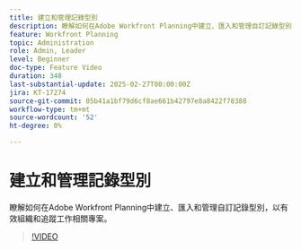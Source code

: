 ```yaml
---
title: 建立和管理記錄型別
description: 瞭解如何在Adobe Workfront Planning中建立、匯入和管理自訂記錄型別，以有效組織和追蹤工作相關專案。
feature: Workfront Planning
topic: Administration
role: Admin, Leader
level: Beginner
doc-type: Feature Video
duration: 348
last-substantial-update: 2025-02-27T00:00:00Z
jira: KT-17274
source-git-commit: 05b41a1bf79d6cf8ae661b42797e8a8422f78388
workflow-type: tm+mt
source-wordcount: '52'
ht-degree: 0%

---
```



# 建立和管理記錄型別

瞭解如何在Adobe Workfront Planning中建立、匯入和管理自訂記錄型別，以有效組織和追蹤工作相關專案。

>[!VIDEO](https://video.tv.adobe.com/v/3448095/?learn=on&enablevpops&captions=chi_hant)
